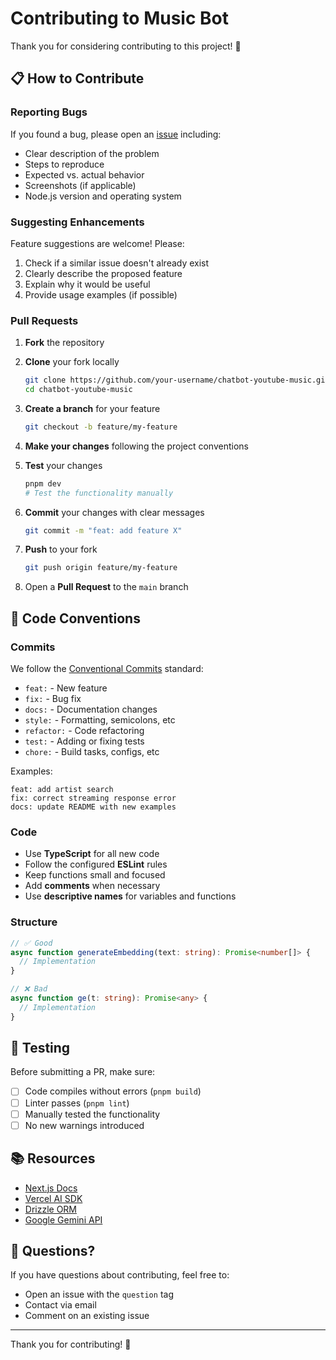 # Contributing to Music Bot

Thank you for considering contributing to this project! 🎉

## 📋 How to Contribute

### Reporting Bugs

If you found a bug, please open an [issue](https://github.com/carloswimmer/chatbot-youtube-music/issues) including:

- Clear description of the problem
- Steps to reproduce
- Expected vs. actual behavior
- Screenshots (if applicable)
- Node.js version and operating system

### Suggesting Enhancements

Feature suggestions are welcome! Please:

1. Check if a similar issue doesn't already exist
2. Clearly describe the proposed feature
3. Explain why it would be useful
4. Provide usage examples (if possible)

### Pull Requests

1. **Fork** the repository
2. **Clone** your fork locally
   ```bash
   git clone https://github.com/your-username/chatbot-youtube-music.git
   cd chatbot-youtube-music
   ```

3. **Create a branch** for your feature
   ```bash
   git checkout -b feature/my-feature
   ```

4. **Make your changes** following the project conventions

5. **Test** your changes
   ```bash
   pnpm dev
   # Test the functionality manually
   ```

6. **Commit** your changes with clear messages
   ```bash
   git commit -m "feat: add feature X"
   ```

7. **Push** to your fork
   ```bash
   git push origin feature/my-feature
   ```

8. Open a **Pull Request** to the `main` branch

## 📝 Code Conventions

### Commits

We follow the [Conventional Commits](https://www.conventionalcommits.org/) standard:

- `feat:` - New feature
- `fix:` - Bug fix
- `docs:` - Documentation changes
- `style:` - Formatting, semicolons, etc
- `refactor:` - Code refactoring
- `test:` - Adding or fixing tests
- `chore:` - Build tasks, configs, etc

Examples:
```
feat: add artist search
fix: correct streaming response error
docs: update README with new examples
```

### Code

- Use **TypeScript** for all new code
- Follow the configured **ESLint** rules
- Keep functions small and focused
- Add **comments** when necessary
- Use **descriptive names** for variables and functions

### Structure

```typescript
// ✅ Good
async function generateEmbedding(text: string): Promise<number[]> {
  // Implementation
}

// ❌ Bad
async function ge(t: string): Promise<any> {
  // Implementation
}
```

## 🧪 Testing

Before submitting a PR, make sure:

- [ ] Code compiles without errors (`pnpm build`)
- [ ] Linter passes (`pnpm lint`)
- [ ] Manually tested the functionality
- [ ] No new warnings introduced

## 📚 Resources

- [Next.js Docs](https://nextjs.org/docs)
- [Vercel AI SDK](https://sdk.vercel.ai/docs)
- [Drizzle ORM](https://orm.drizzle.team/docs)
- [Google Gemini API](https://ai.google.dev/docs)

## 💬 Questions?

If you have questions about contributing, feel free to:

- Open an issue with the `question` tag
- Contact via email
- Comment on an existing issue

---

Thank you for contributing! 🙏

